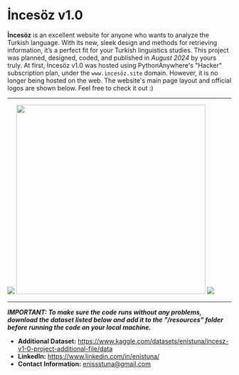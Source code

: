 <h1>İncesöz v1.0</h1>

**İncesöz** is an excellent website for anyone who wants to analyze the Turkish language. With its new, sleek design and methods for retrieving information, it’s a perfect fit for your Turkish linguistics studies. This project was planned, designed, coded, and published in *August 2024* by yours truly. At first, İncesöz v1.0 was hosted using PythonAnywhere's "Hacker" subscription plan, under the `www.incesöz.site` domain. However, it is no longer being hosted on the web. The website's main page layout and official logos are shown below. Feel free to check it out :)

---

<img src="https://github.com/user-attachments/assets/25e2d2ed-4b14-45d0-98cd-b506bb435934">
<img src="https://github.com/user-attachments/assets/872689f4-d54c-4a4d-a533-a1345f99fe9b" width="425" height="425">
<img src="https://github.com/user-attachments/assets/a3fa517d-e455-4565-913f-f61e144b4d3a">

---

***IMPORTANT: To make sure the code runs without any problems, download the dataset listed below and add it to the "/resources" folder before running the code on your local machine.***

* **Additional Dataset:** https://www.kaggle.com/datasets/enistuna/incesz-v1-0-project-additional-file/data
* **LinkedIn:** https://www.linkedin.com/in/enistuna/
* **Contact Information:** enissstuna@gmail.com
